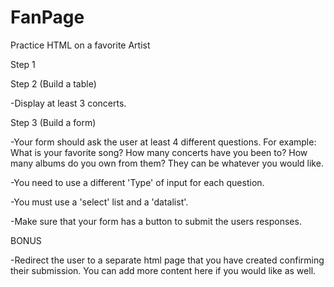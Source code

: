 # FanPage
Practice HTML on a favorite Artist

 Step 1
 
  <!-- -You must use semantic elements to organize your HTML, No DIV tags. Use "section" tags if you need a filler. -->
  
  <!-- -Your page must have navigation links to your artists web page. -->
  
  <!-- -It must have 2 different lists one ordered and one unordered -->
  
  <!-- -It must contain at least 3 images that are relevant to your artist. -->
  
  <!-- -There needs to be either a video embedded or a link created to a video. -->
  
  <!-- -Include a brief biography. -->

  <!-- -Include how you discovered them and why you like them. -->
  
  <!-- -Your page should read like a story, a beginnig, middle and end. (header, main, footer) -->
  
  
 Step 2 (Build a table)
 
  <!-- -Build a table to show upcoming concerts (if there are none, then make up some dates and locations). -->
  
  <!-- -Each concert should have the following information: Date, Time, Location, Link to buy tickets. (4 columns). -->
  
  <!-- -The table should have a header and a body (you can create an optional footer if you would like) -->
  
  -Display at least 3 concerts.
  
 Step 3 (Build a form)
 
  -Your form should ask the user at least 4 different questions. For example: What is your favorite song? How many concerts have you been to? How many albums do you own from them? They can be whatever you would like.
  
  -You need to use a different 'Type' of input for each question.
  
  -You must use a 'select' list and a 'datalist'.

  -Make sure that your form has a button to submit the users responses.

  BONUS

  -Redirect the user to a separate html page that you have created confirming their submission. You can add more content here if you would like as well.
